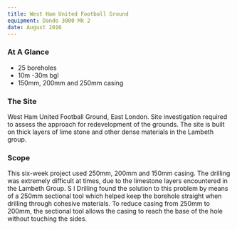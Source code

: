 ```yaml
---
title: West Ham United Football Ground
equipment: Dando 3000 Mk 2
date: August 2016
---
```

### At A Glance
- 25 boreholes
- 10m -30m bgl
- 150mm, 200mm and 250mm casing

### The Site
West Ham United Football Ground, East London.
Site investigation required to assess the approach for redevelopment of the grounds.
The site is built on thick layers of lime stone and other dense materials in the Lambeth group.

### Scope
This six-week project used 250mm, 200mm and 150mm casing. The drilling was extremely difficult at times, due to the limestone layers encountered in the Lambeth Group.  S I Drilling found the solution to this problem by means of a 250mm sectional tool which helped keep the borehole straight when drilling through cohesive materials. To reduce casing from 250mm to 200mm, the sectional tool allows the casing to reach the base of the hole without touching the sides.
